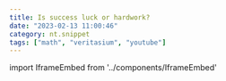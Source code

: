 ```yaml
---
title: Is success luck or hardwork?
date: "2023-02-13 11:00:46"
category: nt.snippet
tags: ["math", "veritasium", "youtube"]
---
```


import IframeEmbed from '../components/IframeEmbed'

<IframeEmbed src='https://www.youtube.com/embed/3LopI4YeC4I' />
